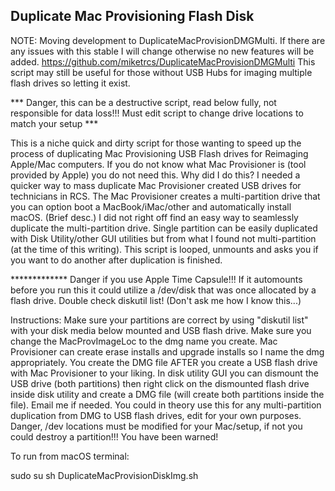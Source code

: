 <h2>Duplicate Mac Provisioning Flash Disk</h2>

NOTE: Moving development to DuplicateMacProvisionDMGMulti. If there are any issues with this stable I will change otherwise no new features will be added. https://github.com/miketrcs/DuplicateMacProvisionDMGMulti This script may still be useful for those without USB Hubs for imaging multiple flash drives so letting it exist.

*** Danger, this can be a destructive script, read below fully, not responsible for data loss!!! Must edit script to change drive locations to match your setup ***

This is a niche quick and dirty script for those wanting to speed up the process of duplicating Mac Provisioning USB Flash drives
for Reimaging Apple/Mac computers. If you do not know what Mac Provisioner is (tool provided by Apple) you do not need this.
Why did I do this? I needed a quicker way to mass duplicate Mac Provisioner created USB drives for technicians in RCS. 
The Mac Provisioner creates a multi-partition drive that you can option boot a MacBook/iMac/other and automatically install
macOS. (Brief desc.) I did not right off find an easy way to seamlessly duplicate the multi-partition drive. Single partition
can be easily duplicated with Disk Utility/other GUI utilities but from what I found not multi-partition (at the time of this
writing). This script is looped, unmounts and asks you if you want to do another after duplication is finished. 

************* Danger if you use Apple Time Capsule!!! If it automounts before you run this it could utilize a /dev/disk that 
was once allocated by a flash drive. Double check diskutil list! (Don't ask me how I know this...)

Instructions:
Make sure your partitions are correct by using "diskutil list" with your disk media below mounted and USB flash drive.
Make sure you change the MacProvImageLoc to the dmg name you create. Mac Provisioner can create erase installs and upgrade installs
so I name the dmg appropriately. You create the DMG file AFTER you create a USB flash drive with Mac Provisioner to your liking. In
disk utility GUI you can dismount the USB drive (both partitions) then right click on the dismounted flash drive inside 
disk utility and create a DMG file (will create both partitions inside the file). Email me if needed. 
You could in theory use this for any multi-partition duplication from DMG to USB flash drives, edit for your own purposes. 
Danger, /dev locations must be modified for your Mac/setup, if not you could destroy a partition!!! You have been warned!

To run from macOS terminal:

sudo su
sh DuplicateMacProvisionDiskImg.sh
